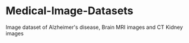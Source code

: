 # Medical-Image-Datasets
Image dataset of Alzheimer's disease, Brain MRI images and CT Kidney images
